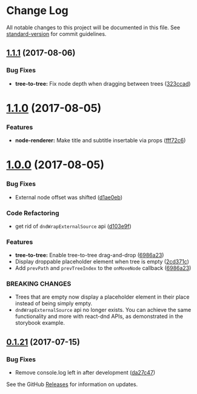# Change Log

All notable changes to this project will be documented in this file. See [standard-version](https://github.com/conventional-changelog/standard-version) for commit guidelines.

<a name="1.1.1"></a>
## [1.1.1](https://github.com/fritz-c/react-sortable-tree/compare/v1.1.0...v1.1.1) (2017-08-06)


### Bug Fixes

* **tree-to-tree:** Fix node depth when dragging between trees ([323ccad](https://github.com/fritz-c/react-sortable-tree/commit/323ccad))



<a name="1.1.0"></a>
# [1.1.0](https://github.com/fritz-c/react-sortable-tree/compare/v1.0.0...v1.1.0) (2017-08-05)


### Features

* **node-renderer:** Make title and subtitle insertable via props ([fff72c6](https://github.com/fritz-c/react-sortable-tree/commit/fff72c6))



<a name="1.0.0"></a>
# [1.0.0](https://github.com/fritz-c/react-sortable-tree/compare/v0.1.21...v1.0.0) (2017-08-05)


### Bug Fixes

* External node offset was shifted ([d1ae0eb](https://github.com/fritz-c/react-sortable-tree/commit/d1ae0eb))


### Code Refactoring

* get rid of `dndWrapExternalSource` api ([d103e9f](https://github.com/fritz-c/react-sortable-tree/commit/d103e9f))


### Features

* **tree-to-tree:** Enable tree-to-tree drag-and-drop ([6986a23](https://github.com/fritz-c/react-sortable-tree/commit/6986a23))
* Display droppable placeholder element when tree is empty ([2cd371c](https://github.com/fritz-c/react-sortable-tree/commit/2cd371c))
* Add `prevPath` and `prevTreeIndex` to the `onMoveNode` callback ([6986a23](https://github.com/fritz-c/react-sortable-tree/commit/6986a23))


### BREAKING CHANGES

* Trees that are empty now display a placeholder element
in their place instead of being simply empty.
* `dndWrapExternalSource` api no longer exists.
You can achieve the same functionality and more with react-dnd
APIs, as demonstrated in the storybook example.



<a name="0.1.21"></a>
## [0.1.21](https://github.com/fritz-c/react-sortable-tree/compare/v0.1.20...v0.1.21) (2017-07-15)


### Bug Fixes

* Remove console.log left in after development ([da27c47](https://github.com/fritz-c/react-sortable-tree/commit/da27c47))



See the GitHub [Releases](https://github.com/fritz-c/react-sortable-tree/releases) for information on updates.
